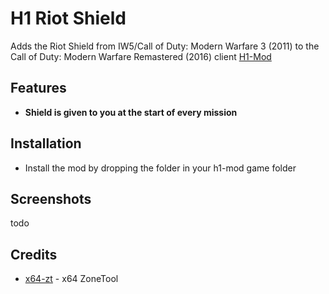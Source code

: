 
# H1 Riot Shield

Adds the Riot Shield from IW5/Call of Duty: Modern Warfare 3 (2011) to the Call of Duty: Modern Warfare Remastered (2016) client [H1-Mod](https://github.com/auroramod/h1-mod)

## Features

- **Shield is given to you at the start of every mission**

## Installation

- Install the mod by dropping the folder in your h1-mod game folder

## Screenshots

todo

## Credits

- [x64-zt](https://github.com/Joelrau/x64-zt/) - x64 ZoneTool
